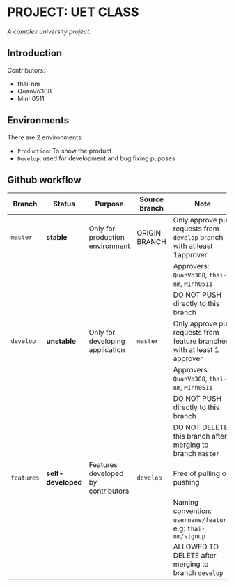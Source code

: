 # PROJECT: UET CLASS

*A complex university project.*

## Introduction

Contributors:
- thai-nm
- QuanVo308
- Minh0511

## Environments
There are 2 environments:
- `Production`: To show the product
- `Develop`: used for development and bug fixing puposes
## Github workflow

| Branch     | Status             | Purpose                            | Source branch | Note                                                                      |
| ---------- | ------------------ | ---------------------------------- | ------------- | ------------------------------------------------------------------------- |
| `master`   | __stable__         | Only for production environment    | ORIGIN BRANCH | Only approve pull requests from `develop` branch with at least 1approver  |
|            |                    |                                    |               | Approvers: `QuanVo308`, `thai-nm`, `Minh0511`                             |
|            |                    |                                    |               | DO NOT PUSH directly to this branch                                       |
| `develop`  | __unstable__       | Only for developing application    | `master`      | Only approve pull requests from feature branches with at least 1 approver |
|            |                    |                                    |               | Approvers: `QuanVo308`, `thai-nm`, `Minh0511`                             |
|            |                    |                                    |               | DO NOT PUSH directly to this branch                                       |
|            |                    |                                    |               | DO NOT DELETE this branch after merging to branch `master`                |
| `features` | __self-developed__ | Features developed by contributors | `develop`     | Free of pulling or pushing                                                |
|            |                    |                                    |               | Naming convention: `username/feature`, e.g: `thai-nm/signup`              |
|            |                    |                                    |               | ALLOWED TO DELETE after merging to branch `develop`                       |
